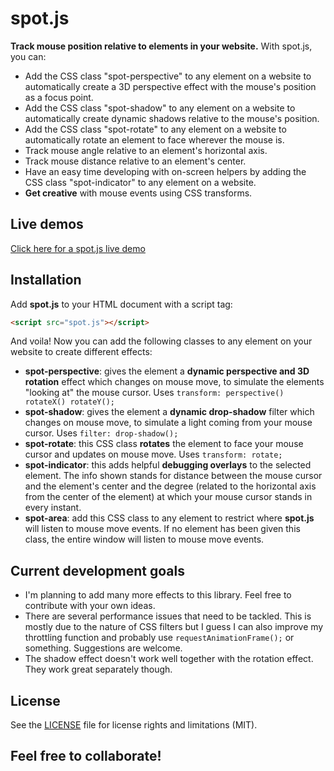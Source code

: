 # spot.js

**Track mouse position relative to elements in your website.** With spot.js, you can:
- Add the CSS class "spot-perspective" to any element on a website to automatically create a 3D perspective effect with the mouse's position as a focus point.
- Add the CSS class "spot-shadow" to any element on a website to automatically create dynamic shadows relative to the mouse's position.
- Add the CSS class "spot-rotate" to any element on a website to automatically rotate an element to face wherever the mouse is.
- Track mouse angle relative to an element's horizontal axis.
- Track mouse distance relative to an element's center.
- Have an easy time developing with on-screen helpers by adding the CSS class "spot-indicator" to any element on a website.
- **Get creative** with mouse events using CSS transforms.

## Live demos

[Click here for a spot.js live demo](http://brainlessdeveloper.com/spot.js/demos/spot.js-demo.html)

## Installation

Add **spot.js** to your HTML document with a script tag:
```html
<script src="spot.js"></script>
```
And voila! Now you can add the following classes to any element on your website to create different effects:
- **spot-perspective**: gives the element a **dynamic perspective and 3D rotation** effect which changes on mouse move, to simulate the elements "looking at" the mouse cursor. Uses `transform: perspective() rotateX() rotateY();`
- **spot-shadow**: gives the element a **dynamic drop-shadow** filter which changes on mouse move, to simulate a light coming from your mouse cursor. Uses `filter: drop-shadow();`
- **spot-rotate**: this CSS class **rotates** the element to face your mouse cursor and updates on mouse move. Uses `transform: rotate;`
- **spot-indicator**: this adds helpful **debugging overlays** to the selected element. The info shown stands for distance between the mouse cursor and the element's center and the degree (related to the horizontal axis from the center of the element) at which your mouse cursor stands in every instant.
- **spot-area**: add this CSS class to any element to restrict where **spot.js** will listen to mouse move events. If no element has been given this class, the entire window will listen to mouse move events.

## Current development goals

- I'm planning to add many more effects to this library. Feel free to contribute with your own ideas.
- There are several performance issues that need to be tackled. This is mostly due to the nature of CSS filters but I guess I can also improve my throttling function and probably use `requestAnimationFrame();` or something. Suggestions are welcome.
- The shadow effect doesn't work well together with the rotation effect. They work great separately though.

## License
See the [LICENSE](https://github.com/brainlessdeveloper/spot.js/blob/master/LICENSE.md) file for license rights and limitations (MIT).

## Feel free to collaborate!

